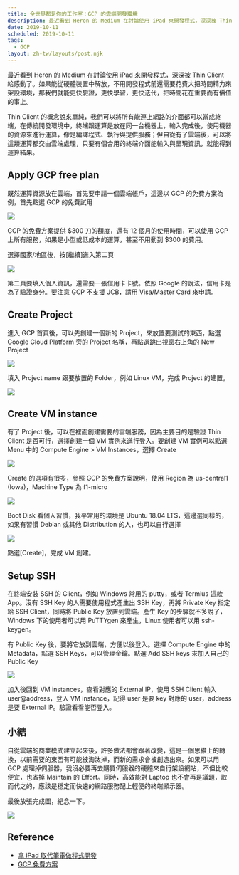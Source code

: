 ```yaml
---
title: 全世界都是你的工作室：GCP 的雲端開發環境
description: 最近看到 Heron 的 Medium 在討論使用 iPad 來開發程式，深深被 Thin Client 給感動了。如果能從硬體裝置中解放，不用開發程式前還需要花費大把時間精力來架設環境，那我們就能更快驗證，更快學習，更快迭代，把時間花在重要而有價值的事上…
date: 2019-10-11
scheduled: 2019-10-11
tags:
  - GCP
layout: zh-tw/layouts/post.njk
---
```


最近看到 Heron 的 Medium 在討論使用 iPad 來開發程式，深深被 Thin Client 給感動了。如果能從硬體裝置中解放，不用開發程式前還需要花費大把時間精力來架設環境，那我們就能更快驗證，更快學習，更快迭代，把時間花在重要而有價值的事上。

Thin Client 的概念說來單純，我們可以將所有能連上網路的介面都可以當成終端，在傳統開發環境中，終端跟運算是放在同一台機器上，輸入完成後，使用機器的資源來進行運算，像是編譯程式、執行與提供服務；但自從有了雲端後，可以將這類運算都交由雲端處理，只要有個合用的終端介面能輸入與呈現資訊，就能得到運算結果。

## Apply GCP free plan

既然運算資源放在雲端，首先要申請一個雲端帳戶，這邊以 GCP 的免費方案為例，首先點選 GCP 的免費試用

![](/img/posts/2019/(.*)/gcp-1.webp)

GCP 的免費方案提供 $300 刀的額度，還有 12 個月的使用時間，可以使用 GCP 上所有服務，如果是小型或低成本的運算，甚至不用動到 $300 的費用。

選擇國家/地區後，按[繼續]進入第二頁

![](/img/posts/2019/(.*)/gcp-2.webp)

第二頁要填入個人資訊，還需要一張信用卡卡號。依照 Google 的說法，信用卡是為了驗證身分。要注意 GCP 不支援 JCB，請用 Visa/Master Card 來申請。

## Create Project

進入 GCP 首頁後，可以先創建一個新的 Project，來放置要測試的東西，點選 Google Cloud Platform 旁的 Project 名稱，再點選跳出視窗右上角的 New Project

![](/img/posts/2019/(.*)/gcp-3.webp)

填入 Project name 跟要放置的 Folder，例如 Linux VM，完成 Project 的建置。

![](/img/posts/2019/(.*)/gcp-4.webp)

## Create VM instance

有了 Project 後，可以在裡面創建需要的雲端服務，因為主要目的是驗證 Thin Client 是否可行，選擇創建一個 VM 實例來進行登入。要創建 VM 實例可以點選 Menu 中的 Compute Engine > VM Instances，選擇 Create

![](/img/posts/2019/(.*)/gcp-5.webp)

Create 的選項有很多，參照 GCP 的免費方案說明，使用 Region 為 us-central1 (Iowa)，Machine Type 為 f1-micro

![](/img/posts/2019/(.*)/gcp-6.webp)

Boot Disk 看個人習慣，我平常用的環境是 Ubuntu 18.04 LTS，這邊選同樣的，如果有習慣 Debian 或其他 Distribution 的人，也可以自行選擇

![](/img/posts/2019/(.*)/gcp-7.webp)

點選[Create]，完成 VM 創建。

## Setup SSH

在終端安裝 SSH 的 Client，例如 Windows 常用的 putty，或者 Termius 這款 App。沒有 SSH Key 的人需要使用程式產生出 SSH Key，再將 Private Key 指定給 SSH Client，同時將 Public Key 放置到雲端。產生 Key 的步驟就不多說了，Windows 下的使用者可以用 PuTTYgen 來產生，Linux 使用者可以用 ssh-keygen。

有 Public Key 後，要將它放到雲端，方便以後登入。選擇 Compute Engine 中的 Metadata，點選 SSH Keys，可以管理金鑰。點選 Add SSH keys 來加入自己的 Public Key

![](/img/posts/2019/(.*)/gcp-8.webp)

加入後回到 VM instances，查看對應的 External IP，使用 SSH Client 輸入 user@address，登入 VM instance，記得 user 是要 key 對應的 user，address 是要 External IP。驗證看看能否登入。

## 小結

自從雲端的商業模式建立起來後，許多做法都會跟著改變，這是一個思維上的轉換，以前需要的東西有可能被淘汰掉，而新的需求會被創造出來。如果可以用 GCP 處理掉伺服器，我沒必要再去購買伺服器的硬體來自行架設網站，不但比較便宜，也省掉 Maintain 的 Effort。同時，高效能對 Laptop 也不會再是議題，取而代之的，應該是穩定而快速的網路服務配上輕便的終端顯示器。

最後放張完成圖，紀念一下。

![](/img/posts/2019/(.*)/gcp-9.webp)

## Reference

- [拿 iPad 取代筆電做程式開發](https://blog.heron.me/coding-on-ipad-d264c5c6325e)
- [GCP 免費方案](https://cloud.google.com/free/docs/gcp-free-tier?hl=zh-tw)
